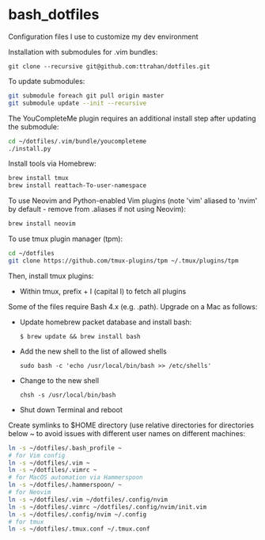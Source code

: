 # bash_dotfiles

Configuration files I use to customize my dev environment

Installation with submodules for .vim bundles:  
```
git clone --recursive git@github.com:ttrahan/dotfiles.git
```

To update submodules:
```bash
git submodule foreach git pull origin master
git submodule update --init --recursive
```

The YouCompleteMe plugin requires an additional install step after updating the submodule:
```bash
cd ~/dotfiles/.vim/bundle/youcompleteme
./install.py
```

Install tools via Homebrew:
```bash
brew install tmux
brew install reattach-To-user-namespace
```

To use Neovim and Python-enabled Vim plugins (note 'vim' aliased to 'nvim' by default - remove from .aliases if not using Neovim):
```bash
brew install neovim
```

To use tmux plugin manager (tpm):
```bash
cd ~/dotfiles
git clone https://github.com/tmux-plugins/tpm ~/.tmux/plugins/tpm
```
Then, install tmux plugins:
* Within tmux, prefix + I (capital I) to fetch all plugins

Some of the files require Bash 4.x (e.g. .path). Upgrade on a Mac as follows:
  * Update homebrew packet database and install bash:
    ```
    $ brew update && brew install bash
    ```
  * Add the new shell to the list of allowed shells
    ```
    sudo bash -c 'echo /usr/local/bin/bash >> /etc/shells'
    ```
  * Change to the new shell
    ```
    chsh -s /usr/local/bin/bash
    ```
  * Shut down Terminal and reboot

Create symlinks to $HOME directory (use relative directories for directories below ~ 
to avoid issues with different user names on different machines:
```bash
ln -s ~/dotfiles/.bash_profile ~
# for Vim config
ln -s ~/dotfiles/.vim ~
ln -s ~/dotfiles/.vimrc ~
# for MacOS automation via Hammerspoon
ln -s ~/dotfiles/.hammerspoon/ ~
# for Neovim
ln -s ~/dotfiles/.vim ~/dotfiles/.config/nvim
ln -s ~/dotfiles/.vimrc ~/dotfiles/.config/nvim/init.vim
ln -s ~/dotfiles/.config/nvim ~/.config
# for tmux
ln -s ~/dotfiles/.tmux.conf ~/.tmux.conf
```
